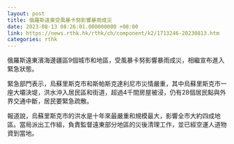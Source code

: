 ```yaml
---
layout: post
title: 俄羅斯遠東受風暴卡努影響暴雨成災
date: 2023-08-13 08:26:01.000000000 +08:00
link: https://news.rthk.hk/rthk/ch/component/k2/1713246-20230813.htm
categories: rthk
---
```


俄羅斯遠東濱海邊疆區9個城市和地區，受風暴卡努影響暴雨成災，相繼宣布進入緊急狀態。

緊急部門表示，烏蘇里斯克市和斯帕斯克達利尼市災情嚴重，其中烏蘇里斯克市一座大壩決堤，洪水沖入居民區和街道，超過4千間房屋被浸，仍有28個居民點與外界交通中斷，居民要緊急疏散。

報道說，烏蘇里斯克市的洪水是十年來最嚴重和規模最大，影響全市大約四成地區。當局派出工作組，負責監督遠東部分地區的災後清理工作，並已經空運人道物資到當地。
